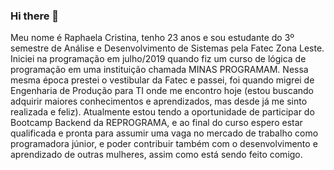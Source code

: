 ### Hi there 👋

Meu nome é Raphaela Cristina, tenho 23 anos e sou estudante do 3º semestre de Análise e Desenvolvimento de Sistemas pela Fatec Zona Leste.
Iniciei na programação em julho/2019 quando fiz um curso de lógica de programação em uma instituição chamada MINAS PROGRAMAM. Nessa mesma época prestei o vestibular da Fatec e passei, foi quando migrei de Engenharia de Produção para TI onde me encontro hoje (estou buscando adquirir maiores conhecimentos e aprendizados, mas desde já me sinto realizada e feliz).
Atualmente estou tendo a oportunidade de participar do Bootcamp Backend da REPROGRAMA, e ao final do curso espero estar qualificada e pronta para assumir uma vaga no mercado de trabalho como programadora júnior, e poder contribuir também com o desenvolvimento e aprendizado de outras mulheres, assim como está sendo feito comigo.

<!--
**RaphaelaCristina/RaphaelaCristina** is a ✨ _special_ ✨ repository because its `README.md` (this file) appears on your GitHub profile.

Here are some ideas to get you started:

- 🔭 I’m currently working on ...
- 🌱 I’m currently learning ...
- 👯 I’m looking to collaborate on ...
- 🤔 I’m looking for help with ...
- 💬 Ask me about ...
- 📫 How to reach me: ...
- 😄 Pronouns: ...
- ⚡ Fun fact: ...
-->
